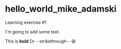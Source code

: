 # hello_world_mike_adamski
Learning exercise #1

I'm going to add some text.

This is **bold**
Or --strikethrough--
:smile:
